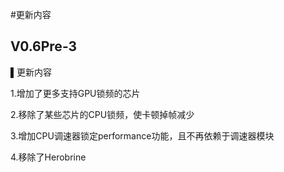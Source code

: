 #更新内容
## V0.6Pre-3
▌更新内容

1.增加了更多支持GPU锁频的芯片

2.移除了某些芯片的CPU锁频，使卡顿掉帧减少

3.增加CPU调速器锁定performance功能，且不再依赖于调速器模块

4.移除了Herobrine

